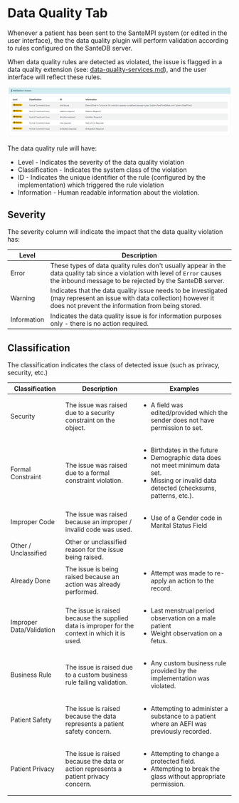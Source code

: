# Data Quality Tab

Whenever a patient has been sent to the SanteMPI system (or edited in the user interface), the the data quality plugin will perform validation according to rules configured on the SanteDB server.&#x20;

When data quality rules are detected as violated, the issue is flagged in a data quality extension (see: [data-quality-services.md](../../../operations/server-administration/host-configuration-file/data-quality-services.md "mention")), and the user interface will reflect these rules.

![](<../../../.gitbook/assets/image (419).png>)

The data quality rule will have:

* Level - Indicates the severity of the data quality violation
* Classification - Indicates the system class of the violation
* ID - Indicates the unique identifier of the rule (configured by the implementation) which triggered the rule violation
* Information - Human readable information about the violation.

## Severity

The severity column will indicate the impact that the data quality violation has:

| Level       | Description                                                                                                                                                                             |
| ----------- | --------------------------------------------------------------------------------------------------------------------------------------------------------------------------------------- |
| Error       | These types of data quality rules don't usually appear in the data quality tab since a violation with level of `Error` causes the inbound message to be rejected by the SanteDB server. |
| Warning     | Indicates that the data quality issue needs to be investigated (may represent an issue with data collection) however it does not prevent the information from being stored.             |
| Information | Indicates the data quality issue is for information purposes only - there is no action required.                                                                                        |

## Classification

The classification indicates the class of detected issue (such as privacy, security, etc.)

| Classification           | Description                                                                                    | Examples                                                                                                                                                                  |
| ------------------------ | ---------------------------------------------------------------------------------------------- | ------------------------------------------------------------------------------------------------------------------------------------------------------------------------- |
| Security                 | The issue was raised due to a security constraint on the object.                               | <ul><li>A field was edited/provided which the sender does not have permission to set.</li></ul>                                                                           |
| Formal Constraint        | The issue was raised due to a formal constraint violation.                                     | <ul><li>Birthdates in the future</li><li>Demographic data does not meet minimum data set.</li><li>Missing or invalid data detected (checksums, patterns, etc.).</li></ul> |
| Improper Code            | The issue was raised because an improper / invalid code was used.                              | <ul><li>Use of a Gender code in Marital Status Field</li></ul>                                                                                                            |
| Other / Unclassified     | Other or unclassified reason for the issue being raised.                                       |                                                                                                                                                                           |
| Already Done             | The issue is being raised because an action was already performed.                             | <ul><li>Attempt was made to re-apply an action to the record.</li></ul>                                                                                                   |
| Improper Data/Validation | The issue is raised because the supplied data is improper for the context in which it is used. | <ul><li>Last menstrual period observation on a male patient</li><li>Weight observation on a fetus.</li></ul>                                                              |
| Business Rule            | The issue is raised due to a custom business rule failing validation.                          | <ul><li>Any custom business rule provided by the implementation was violated.</li></ul>                                                                                   |
| Patient Safety           | The issue is raised because the data represents a patient safety concern.                      | <ul><li>Attempting to administer a substance to a patient where an AEFI was previously recorded.</li></ul>                                                                |
| Patient Privacy          | The issue is raised because the data or action represents a patient privacy concern.           | <ul><li>Attempting to change a protected field.</li><li>Attempting to break the glass without appropriate permission.</li></ul>                                           |


